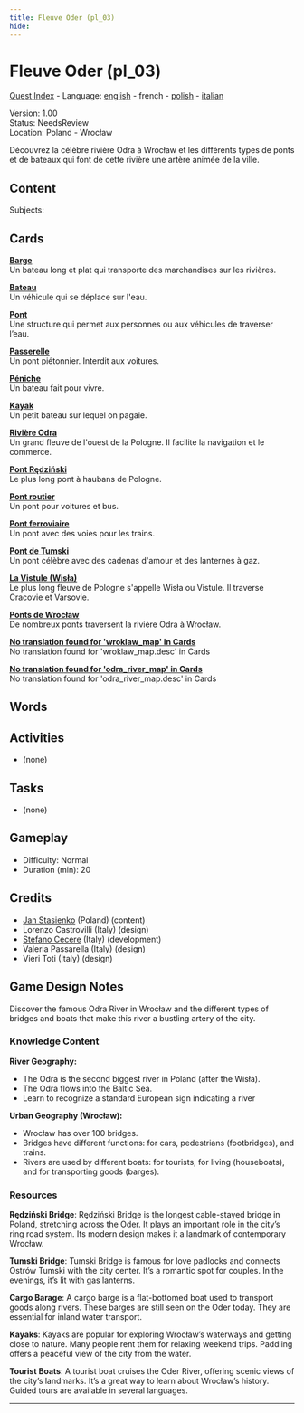 ```yaml
---
title: Fleuve Oder (pl_03)
hide:
---
```


# Fleuve Oder (pl_03)
[Quest Index](./index.fr.md) - Language: [english](./pl_03.md) - french - [polish](./pl_03.pl.md) - [italian](./pl_03.it.md)

Version: 1.00  
Status: NeedsReview  
Location: Poland - Wrocław

Découvrez la célèbre rivière Odra à Wrocław et les différents types de ponts et de bateaux qui font de cette rivière une artère animée de la ville.

## Content
Subjects: 



## Cards
**[Barge](../cards/index.md#barge)**  
Un bateau long et plat qui transporte des marchandises sur les rivières.  

**[Bateau](../cards/index.md#boat)**  
Un véhicule qui se déplace sur l'eau.  

**[Pont](../cards/index.md#bridge)**  
Une structure qui permet aux personnes ou aux véhicules de traverser l’eau.  

**[Passerelle](../cards/index.md#footbridge)**  
Un pont piétonnier. Interdit aux voitures.  

**[Péniche](../cards/index.md#houseboat)**  
Un bateau fait pour vivre.  

**[Kayak](../cards/index.md#kayak)**  
Un petit bateau sur lequel on pagaie.  

**[Rivière Odra](../cards/index.md#place_odra_river)**  
Un grand fleuve de l'ouest de la Pologne. Il facilite la navigation et le commerce.  

**[Pont Rędziński](../cards/index.md#redzinski_bridge)**  
Le plus long pont à haubans de Pologne.  

**[Pont routier](../cards/index.md#road_bridge)**  
Un pont pour voitures et bus.  

**[Pont ferroviaire](../cards/index.md#train_bridge)**  
Un pont avec des voies pour les trains.  

**[Pont de Tumski](../cards/index.md#tumski_bridge)**  
Un pont célèbre avec des cadenas d'amour et des lanternes à gaz.  

**[La Vistule (Wisła)](../cards/index.md#place_vistula_river)**  
Le plus long fleuve de Pologne s'appelle Wisła ou Vistule. Il traverse Cracovie et Varsovie.  

**[Ponts de Wrocław](../cards/index.md#wroclaw_bridges)**  
De nombreux ponts traversent la rivière Odra à Wrocław.  

**[No translation found for 'wroklaw_map' in Cards](../cards/index.md#wroklaw_map)**  
No translation found for 'wroklaw_map.desc' in Cards  

**[No translation found for 'odra_river_map' in Cards](../cards/index.md#odra_river_map)**  
No translation found for 'odra_river_map.desc' in Cards  

## Words
## Activities
- (none)

## Tasks
- (none)
## Gameplay
- Difficulty: Normal
- Duration (min): 20
## Credits
- [Jan Stasienko](mailto:jan.stasienko@dsw.edu.pl) (Poland) (content)
- Lorenzo Castrovilli (Italy) (design)
- [Stefano Cecere](https://stefanocecere.com) (Italy) (development)
- Valeria Passarella (Italy) (design)
- Vieri Toti (Italy) (design)

## Game Design Notes

Discover the famous Odra River in Wrocław and the different types of bridges and boats that make this river a bustling artery of the city.

### Knowledge Content
**River Geography:**

- The Odra is the second biggest river in Poland (after the Wisła).
- The Odra flows into the Baltic Sea.
- Learn to recognize a standard European sign indicating a river

**Urban Geography (Wrocław):**

- Wrocław has over 100 bridges.
- Bridges have different functions: for cars, pedestrians (footbridges), and trains.
- Rivers are used by different boats: for tourists, for living (houseboats), and for transporting goods (barges).

### Resources
**Rędziński Bridge**: Rędziński Bridge is the longest cable-stayed bridge in Poland, stretching across the Oder. It plays an important role in the city’s ring road system. Its modern design makes it a landmark of contemporary Wrocław.

**Tumski Bridge**: Tumski Bridge is famous for love padlocks and connects Ostrów Tumski with the city center. It’s a romantic spot for couples. In the evenings, it’s lit with gas lanterns.

**Cargo Barage**: A cargo barge is a flat-bottomed boat used to transport goods along rivers. These barges are still seen on the Oder today. They are essential for inland water transport.

**Kayaks**: Kayaks are popular for exploring Wrocław’s waterways and getting close to nature. Many people rent them for relaxing weekend trips. Paddling offers a peaceful view of the city from the water.

**Tourist Boats**: A tourist boat cruises the Oder River, offering scenic views of the city’s landmarks. It’s a great way to learn about Wrocław’s history. Guided tours are available in several languages.


---

